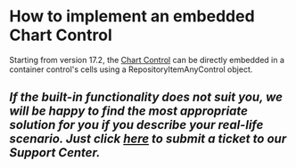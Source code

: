 # How to implement an embedded Chart Control


Starting from version 17.2, the <a href="https://documentation.devexpress.com/#WindowsForms/CustomDocument8117">Chart Control</a> can be directly embedded in a container control's cells using a RepositoryItemAnyControl object.

## ***If the built-in functionality does not suit you, we will be happy to find the most appropriate solution for you if you describe your real-life scenario. Just click <a href="https://www.devexpress.com/Support/Center/Question/Create">here</a> to submit a ticket to our Support Center.***